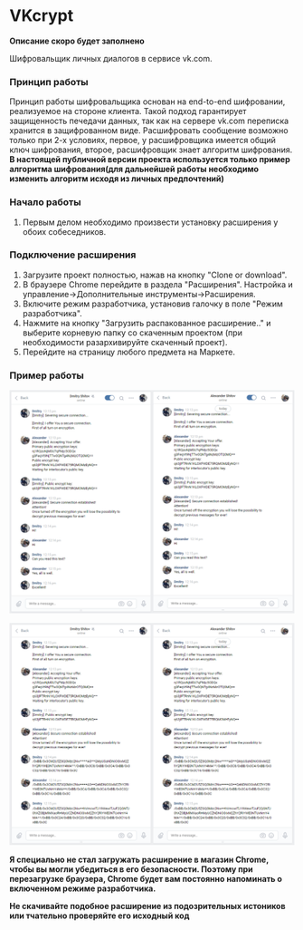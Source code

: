 # VKcrypt
**Описание скоро будет заполнено**

Шифровальщик личных диалогов в сервисе vk.com.

<h3>Принцип работы</h3>  

Принцип работы шифровальщика основан на end-to-end шифровании, реализуемое на стороне клиента. Такой подход гарантирует защищенность печедачи данных, так как на сервере vk.com переписка хранится в защифрованном виде. Расшифровать сообщение возможно только при 2-х условиях, первое, у расшифровщика имеется общий ключ шифрования, второе, расшифровщик знает алгоритм шифрования.
**В настоящей публичной версии проекта используется только пример алгоритма шифрования(для дальнейшей работы необходимо изменить алгоритм исходя из личных предпочтений)**

<h3>Начало работы</h3>  

1. Первым делом необходимо произвести установку расширения у обоих собеседников.

<h3>Подключение расширения</h3>  

1. Загрузите проект полностью, нажав на кнопку "Clone or download".
2. В браузере Chrome перейдите в раздела "Расширения". Настройка и управление->Дополнительные инструменты->Расширения.
3. Включите режим разработчика, установив галочку в поле "Режим разработчика".
4. Нажмите на кнопку "Загрузить распакованное расширение.." и выберите корневую папку со скаченным проектом (при необходимости разархивируйте скаченный проект).
5. Перейдите на страницу любого предмета на Маркете.
  
### Пример работы

![screen](https://raw.githubusercontent.com/Shitovdm/VKcrypt/master/img/screen/decrypted.png)  
  
![screen](https://raw.githubusercontent.com/Shitovdm/VKcrypt/master/img/screen/encrypted.png)    

**Я специально не стал загружать расширение в магазин Chrome, чтобы вы могли убедиться в его безопасности. Поэтому при перезагрузке браузера, Chrome будет вам постоянно напоминать о включенном режиме разработчика.**
  
**Не скачивайте подобное расширение из подозрительных истоников или тчательно проверяйте его исходный код**
